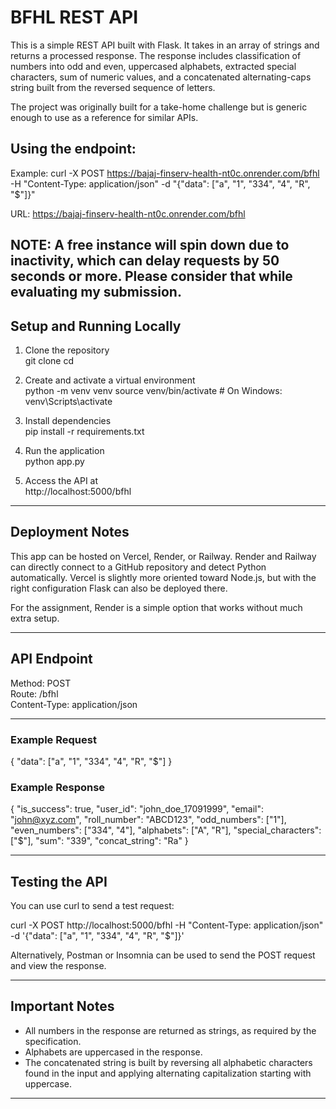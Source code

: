 # BFHL REST API

This is a simple REST API built with Flask. It takes in an array of strings and returns a processed response. The response includes classification of numbers into odd and even, uppercased alphabets, extracted special characters, sum of numeric values, and a concatenated alternating-caps string built from the reversed sequence of letters.

The project was originally built for a take-home challenge but is generic enough to use as a reference for similar APIs.

## Using the endpoint:
Example: curl -X POST https://bajaj-finserv-health-nt0c.onrender.com/bfhl -H "Content-Type: application/json" -d "{\"data\": [\"a\", \"1\", \"334\", \"4\", \"R\", \"$\"]}"

URL: https://bajaj-finserv-health-nt0c.onrender.com/bfhl

**NOTE**: A free instance will spin down due to inactivity, which can delay requests by 50 seconds or more. Please consider that while evaluating my submission.
---

## Setup and Running Locally

1. Clone the repository  
git clone <your-repo-url>
cd <repo>

2. Create and activate a virtual environment  
python -m venv venv
source venv/bin/activate # On Windows: venv\Scripts\activate

3. Install dependencies  
pip install -r requirements.txt

4. Run the application  
python app.py

5. Access the API at  
http://localhost:5000/bfhl

---

## Deployment Notes

This app can be hosted on Vercel, Render, or Railway. Render and Railway can directly connect to a GitHub repository and detect Python automatically. Vercel is slightly more oriented toward Node.js, but with the right configuration Flask can also be deployed there.

For the assignment, Render is a simple option that works without much extra setup.

---

## API Endpoint

Method: POST  
Route: /bfhl  
Content-Type: application/json

---

### Example Request

{
"data": ["a", "1", "334", "4", "R", "$"]
}

### Example Response

{
"is_success": true,
"user_id": "john_doe_17091999",
"email": "john@xyz.com",
"roll_number": "ABCD123",
"odd_numbers": ["1"],
"even_numbers": ["334", "4"],
"alphabets": ["A", "R"],
"special_characters": ["$"],
"sum": "339",
"concat_string": "Ra"
}

---

## Testing the API

You can use curl to send a test request:

curl -X POST http://localhost:5000/bfhl
-H "Content-Type: application/json"
-d '{"data": ["a", "1", "334", "4", "R", "$"]}'

Alternatively, Postman or Insomnia can be used to send the POST request and view the response.

---

## Important Notes

- All numbers in the response are returned as strings, as required by the specification.  
- Alphabets are uppercased in the response.  
- The concatenated string is built by reversing all alphabetic characters found in the input and applying alternating capitalization starting with uppercase.  
---
